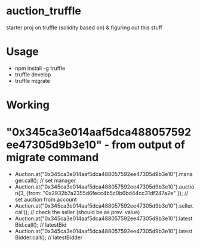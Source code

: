# auction_truffle
starter proj on truffle (solidity based on) &amp; figuring out this stuff
# Usage
- npm install -g truffle
- truffle develop
- truffle migrate

# Working
# "0x345ca3e014aaf5dca488057592ee47305d9b3e10" - from output of migrate command
- Auction.at("0x345ca3e014aaf5dca488057592ee47305d9b3e10").manager.call(); // set manager
- Auction.at("0x345ca3e014aaf5dca488057592ee47305d9b3e10").auction(3, {from: "0x2932b7a2355d6fecc4b5c0b6bd44cc31df247a2e" }); // set auction from account
- Auction.at("0x345ca3e014aaf5dca488057592ee47305d9b3e10").seller.call(); // check the seller (should be as prev. value)
- Auction.at("0x345ca3e014aaf5dca488057592ee47305d9b3e10").latestBid.call(); // latestBid
- Auction.at("0x345ca3e014aaf5dca488057592ee47305d9b3e10").latestBidder.call(); // latestBidder